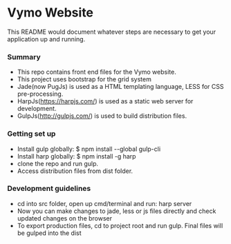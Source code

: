 # Vymo Website #

This README would document whatever steps are necessary to get your application up and running.

### Summary ###

* This repo contains front end files for the Vymo website.
* This project uses bootstrap for the grid system
* Jade(now PugJs) is used as a HTML templating language, LESS for CSS pre-processing.
* HarpJs(https://harpjs.com/) is used as a static web server for development.
* GulpJs(http://gulpjs.com/) is used to build distribution files.

### Getting set up ###

* Install gulp globally: $ npm install --global gulp-cli
* Install harp globally: $ npm install -g harp
* clone the repo and run gulp.
* Access distribution files from dist folder.

### Development guidelines ###

* cd into src folder, open up cmd/terminal and run: harp server
* Now you can make changes to jade, less or js files directly and check updated changes on the browser
* To export production files, cd to project root and run gulp. Final files will be gulped into the dist